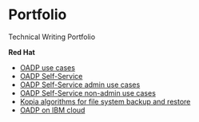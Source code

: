 # Portfolio
Technical Writing Portfolio

**Red Hat**

* [OADP use cases](https://docs.redhat.com/en/documentation/openshift_container_platform/4.19/html/backup_and_restore/oadp-application-backup-and-restore#oadp-use-cases)
* [OADP Self-Service](https://docs.okd.io/latest/backup_and_restore/application_backup_and_restore/oadp-self-service/oadp-self-service.html#oadp-self-service-overview_oadp-self-service)
* [OADP Self-Service admin use cases](https://docs.okd.io/latest/backup_and_restore/application_backup_and_restore/oadp-self-service/oadp-self-service-cluster-admin-use-cases.html)
* [OADP Self-Service non-admin use cases](https://docs.okd.io/latest/backup_and_restore/application_backup_and_restore/oadp-self-service/oadp-self-service-namespace-admin-use-cases.html)
* [Kopia algorithms for file system backup and restore](https://docs.okd.io/latest/backup_and_restore/application_backup_and_restore/installing/overriding-kopia-algorithms.html)
* [OADP on IBM cloud](https://docs.redhat.com/en/documentation/openshift_container_platform/4.18/html/backup_and_restore/oadp-application-backup-and-restore#installing-oadp-ibm-cloud)
